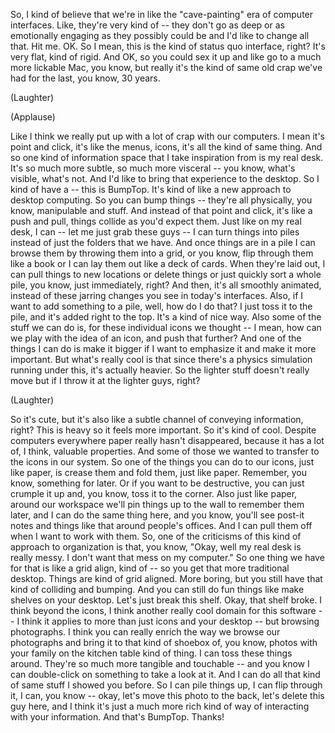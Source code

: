 
So, I kind of believe that we&#39;re in like the &quot;cave-painting&quot; era of computer interfaces.
Like, they&#39;re very kind of -- they don&#39;t go as deep or as emotionally engaging as they possibly could be
and I&#39;d like to change all that.
Hit me.
OK. So I mean, this is the kind of status quo interface, right?
It&#39;s very flat, kind of rigid.
And OK, so you could sex it up and like go to a much more lickable Mac,
you know, but really it&#39;s the kind of same old crap we&#39;ve had for the last,
you know, 30 years.

(Laughter)
 
(Applause)

Like I think we really put up with a lot of crap with our computers.
I mean it&#39;s point and click, it&#39;s like the menus, icons, it&#39;s all the kind of same thing.
And so one kind of information space that I take inspiration from is my real desk.
It&#39;s so much more subtle, so much more visceral
-- you know, what&#39;s visible, what&#39;s not.
And I&#39;d like to bring that experience to the desktop.
So I kind of have a -- this is BumpTop.
It&#39;s kind of like a new approach to desktop computing.
So you can bump things -- they&#39;re all physically, you know, manipulable and stuff.
And instead of that point and click, it&#39;s like a push and pull,
things collide as you&#39;d expect them. Just like on my real desk,
I can -- let me just grab these guys -- I can turn things into piles
instead of just the folders that we have.
And once things are in a pile I can browse them by throwing them into a grid,
or you know, flip through them like a book
or I can lay them out like a deck of cards.
When they&#39;re laid out, I can pull things to new locations or delete things
or just quickly sort a whole pile, you know, just immediately, right?
And then, it&#39;s all smoothly animated, instead of these jarring changes you see in today&#39;s interfaces.
Also, if I want to add something to a pile, well, how do I do that?
I just toss it to the pile, and it&#39;s added right to the top. It&#39;s a kind of nice way.
Also some of the stuff we can do is,
for these individual icons we thought -- I mean,
how can we play with the idea of an icon, and push that further?
And one of the things I can do is make it bigger
if I want to emphasize it and make it more important.
But what&#39;s really cool is that since there&#39;s a physics simulation running under this,
it&#39;s actually heavier. So the lighter stuff doesn&#39;t really move
but if I throw it at the lighter guys, right?

(Laughter)

So it&#39;s cute, but it&#39;s also like a subtle channel of conveying information, right?
This is heavy so it feels more important. So it&#39;s kind of cool.
Despite computers everywhere paper really hasn&#39;t disappeared,
because it has a lot of, I think, valuable properties.
And some of those we wanted to transfer to the icons in our system.
So one of the things you can do to our icons, just like paper, is crease them and fold them,
just like paper. Remember, you know, something for later.
Or if you want to be destructive, you can just crumple it up
and, you know, toss it to the corner.
Also just like paper, around our workspace
we&#39;ll pin things up to the wall to remember them later,
and I can do the same thing here,
and you know, you&#39;ll see post-it notes and things like that around people&#39;s offices.
And I can pull them off when I want to work with them.
So, one of the criticisms of this kind of approach to organization is that,
you know, &quot;Okay, well my real desk is really messy. I don&#39;t want that mess on my computer.&quot;
So one thing we have for that is like a grid align,
kind of -- so you get that more traditional desktop. Things are kind of grid aligned.
More boring, but you still have that kind of colliding and bumping.
And you can still do fun things like make shelves on your desktop.
Let&#39;s just break this shelf. Okay, that shelf broke.
I think beyond the icons, I think another really cool domain for this software --
I think it applies to more than just icons and your desktop -- but browsing photographs.
I think you can really enrich the way we browse our photographs
and bring it to that kind of shoebox of, you know, photos with your family on the kitchen table kind of thing.
I can toss these things around. They&#39;re so much more tangible and touchable --
and you know I can double-click on something to take a look at it.
And I can do all that kind of same stuff I showed you before.
So I can pile things up, I can flip through it, I can, you know --
okay, let&#39;s move this photo to the back, let&#39;s delete this guy here,
and I think it&#39;s just a much more rich kind of way of interacting with your information.
And that&#39;s BumpTop. Thanks!
